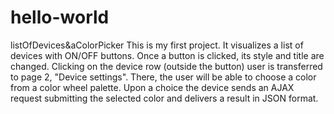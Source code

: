 # hello-world
listOfDevices&amp;aColorPicker
This is my first project. It visualizes a list of devices with ON/OFF buttons. Once a button is clicked, its style and title are changed. Clicking on the device row (outside the button) user is transferred to page 2, "Device settings". There, the user will be able to choose a color from a color wheel palette. Upon a choice the device sends an AJAX request submitting the selected color and delivers a result in JSON format.
